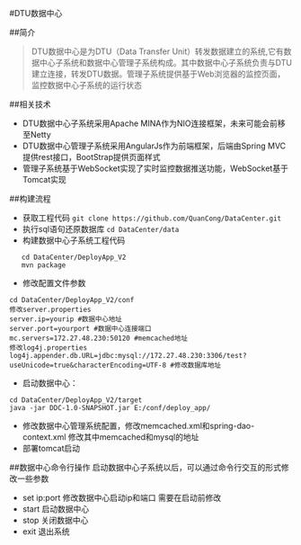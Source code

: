 #DTU数据中心

##简介
> DTU数据中心是为DTU（Data Transfer Unit）转发数据建立的系统,它有数据中心子系统和数据中心管理子系统构成。其中数据中心子系统负责与DTU建立连接，转发DTU数据。管理子系统提供基于Web浏览器的监控页面，监控数据中心子系统的运行状态

##相关技术
- DTU数据中心子系统采用Apache MINA作为NIO连接框架，未来可能会前移至Netty
- DTU数据中心管理子系统采用AngularJs作为前端框架，后端由Spring MVC提供rest接口，BootStrap提供页面样式
- 管理子系统基于WebSocket实现了实时监控数据推送功能，WebSocket基于Tomcat实现

##构建流程

- 获取工程代码 
`git clone https://github.com/QuanCong/DataCenter.git `	
- 执行sql语句还原数据库
`cd DataCenter/data` 
- 构建数据中心子系统工程代码
```
   cd DataCenter/DeployApp_V2
   mvn package
```
- 修改配置文件参数
```
cd DataCenter/DeployApp_V2/conf
修改server.properties
server.ip=yourip #数据中心地址
server.port=yourport #数据中心连接端口
mc.servers=172.27.48.230:50120 #memcached地址
修改log4j.properties
log4j.appender.db.URL=jdbc:mysql://172.27.48.230:3306/test?useUnicode=true&characterEncoding=UTF-8 #修改数据库地址
```

- 启动数据中心：
```
cd DataCenter/DeployApp_V2/target
java -jar DDC-1.0-SNAPSHOT.jar E:/conf/deploy_app/
```
- 修改数据中心管理系统配置，修改memcached.xml和spring-dao-context.xml 修改其中memcached和mysql的地址
- 部署tomcat启动

##数据中心命令行操作
启动数据中心子系统以后，可以通过命令行交互的形式修改一些参数

* set  ip:port 修改数据中心启动ip和端口 需要在启动前修改
* start 启动数据中心
* stop  关闭数据中心
* exit  退出系统



